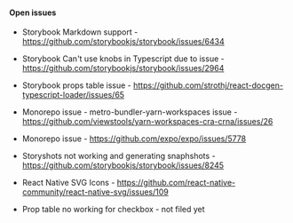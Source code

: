 #### Open issues
- Storybook Markdown support - https://github.com/storybookjs/storybook/issues/6434
- Storybook Can't use knobs in Typescript due to issue - https://github.com/storybookjs/storybook/issues/2964
- Storybook props table issue - https://github.com/strothj/react-docgen-typescript-loader/issues/65
- Monorepo issue - metro-bundler-yarn-workspaces issue - https://github.com/viewstools/yarn-workspaces-cra-crna/issues/26
- Monorepo issue - https://github.com/expo/expo/issues/5778
- Storyshots not working and generating snaphshots - https://github.com/storybookjs/storybook/issues/8245
- React Native SVG Icons - https://github.com/react-native-community/react-native-svg/issues/109

- Prop table no working for checkbox - not filed yet